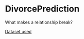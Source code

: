 # DivorcePrediction

What makes a relationship break?

[Dataset used](https://www.kaggle.com/datasets/andrewmvd/divorce-prediction)

